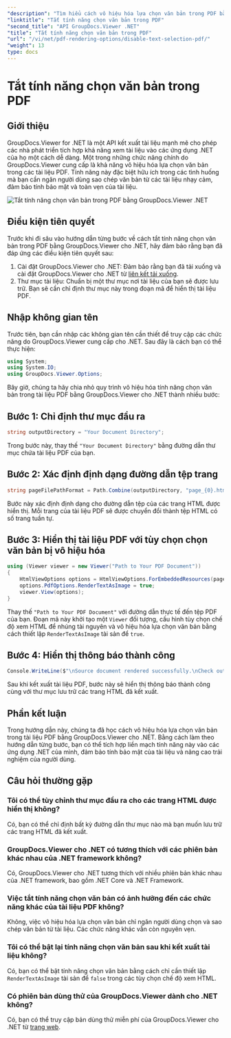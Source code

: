 ```yaml
---
"description": "Tìm hiểu cách vô hiệu hóa lựa chọn văn bản trong PDF bằng GroupDocs.Viewer cho .NET. Làm theo hướng dẫn từng bước của chúng tôi để tích hợp liền mạch."
"linktitle": "Tắt tính năng chọn văn bản trong PDF"
"second_title": "API GroupDocs.Viewer .NET"
"title": "Tắt tính năng chọn văn bản trong PDF"
"url": "/vi/net/pdf-rendering-options/disable-text-selection-pdf/"
"weight": 13
type: docs
---
```

# Tắt tính năng chọn văn bản trong PDF

## Giới thiệu
GroupDocs.Viewer for .NET là một API kết xuất tài liệu mạnh mẽ cho phép các nhà phát triển tích hợp khả năng xem tài liệu vào các ứng dụng .NET của họ một cách dễ dàng. Một trong những chức năng chính do GroupDocs.Viewer cung cấp là khả năng vô hiệu hóa lựa chọn văn bản trong các tài liệu PDF. Tính năng này đặc biệt hữu ích trong các tình huống mà bạn cần ngăn người dùng sao chép văn bản từ các tài liệu nhạy cảm, đảm bảo tính bảo mật và toàn vẹn của tài liệu.

![Tắt tính năng chọn văn bản trong PDF bằng GroupDocs.Viewer .NET](/viewer/pdf-rendering-options/disable-text-selection-in-pdf.png)

## Điều kiện tiên quyết
Trước khi đi sâu vào hướng dẫn từng bước về cách tắt tính năng chọn văn bản trong PDF bằng GroupDocs.Viewer cho .NET, hãy đảm bảo rằng bạn đã đáp ứng các điều kiện tiên quyết sau:
1. Cài đặt GroupDocs.Viewer cho .NET: Đảm bảo rằng bạn đã tải xuống và cài đặt GroupDocs.Viewer cho .NET từ [liên kết tải xuống](https://releases.groupdocs.com/viewer/net/).
2. Thư mục tài liệu: Chuẩn bị một thư mục nơi tài liệu của bạn sẽ được lưu trữ. Bạn sẽ cần chỉ định thư mục này trong đoạn mã để hiển thị tài liệu PDF.

## Nhập không gian tên
Trước tiên, bạn cần nhập các không gian tên cần thiết để truy cập các chức năng do GroupDocs.Viewer cung cấp cho .NET. Sau đây là cách bạn có thể thực hiện:

```csharp
using System;
using System.IO;
using GroupDocs.Viewer.Options;
```

Bây giờ, chúng ta hãy chia nhỏ quy trình vô hiệu hóa tính năng chọn văn bản trong tài liệu PDF bằng GroupDocs.Viewer cho .NET thành nhiều bước:
## Bước 1: Chỉ định thư mục đầu ra
```csharp
string outputDirectory = "Your Document Directory";
```
Trong bước này, thay thế `"Your Document Directory"` bằng đường dẫn thư mục chứa tài liệu PDF của bạn.
## Bước 2: Xác định định dạng đường dẫn tệp trang
```csharp
string pageFilePathFormat = Path.Combine(outputDirectory, "page_{0}.html");
```
Bước này xác định định dạng cho đường dẫn tệp của các trang HTML được hiển thị. Mỗi trang của tài liệu PDF sẽ được chuyển đổi thành tệp HTML có số trang tuần tự.
## Bước 3: Hiển thị tài liệu PDF với tùy chọn chọn văn bản bị vô hiệu hóa
```csharp
using (Viewer viewer = new Viewer("Path to Your PDF Document"))
{
    HtmlViewOptions options = HtmlViewOptions.ForEmbeddedResources(pageFilePathFormat);
    options.PdfOptions.RenderTextAsImage = true;
    viewer.View(options);
}
```
Thay thế `"Path to Your PDF Document"` với đường dẫn thực tế đến tệp PDF của bạn. Đoạn mã này khởi tạo một `Viewer` đối tượng, cấu hình tùy chọn chế độ xem HTML để nhúng tài nguyên và vô hiệu hóa lựa chọn văn bản bằng cách thiết lập `RenderTextAsImage` tài sản để `true`.
## Bước 4: Hiển thị thông báo thành công
```csharp
Console.WriteLine($"\nSource document rendered successfully.\nCheck output in {outputDirectory}.");
```
Sau khi kết xuất tài liệu PDF, bước này sẽ hiển thị thông báo thành công cùng với thư mục lưu trữ các trang HTML đã kết xuất.

## Phần kết luận
Trong hướng dẫn này, chúng ta đã học cách vô hiệu hóa lựa chọn văn bản trong tài liệu PDF bằng GroupDocs.Viewer cho .NET. Bằng cách làm theo hướng dẫn từng bước, bạn có thể tích hợp liền mạch tính năng này vào các ứng dụng .NET của mình, đảm bảo tính bảo mật của tài liệu và nâng cao trải nghiệm của người dùng.
## Câu hỏi thường gặp
### Tôi có thể tùy chỉnh thư mục đầu ra cho các trang HTML được hiển thị không?
Có, bạn có thể chỉ định bất kỳ đường dẫn thư mục nào mà bạn muốn lưu trữ các trang HTML đã kết xuất.
### GroupDocs.Viewer cho .NET có tương thích với các phiên bản khác nhau của .NET framework không?
Có, GroupDocs.Viewer cho .NET tương thích với nhiều phiên bản khác nhau của .NET framework, bao gồm .NET Core và .NET Framework.
### Việc tắt tính năng chọn văn bản có ảnh hưởng đến các chức năng khác của tài liệu PDF không?
Không, việc vô hiệu hóa lựa chọn văn bản chỉ ngăn người dùng chọn và sao chép văn bản từ tài liệu. Các chức năng khác vẫn còn nguyên vẹn.
### Tôi có thể bật lại tính năng chọn văn bản sau khi kết xuất tài liệu không?
Có, bạn có thể bật tính năng chọn văn bản bằng cách chỉ cần thiết lập `RenderTextAsImage` tài sản để `false` trong các tùy chọn chế độ xem HTML.
### Có phiên bản dùng thử của GroupDocs.Viewer dành cho .NET không?
Có, bạn có thể truy cập bản dùng thử miễn phí của GroupDocs.Viewer cho .NET từ [trang web](https://releases.groupdocs.com/).